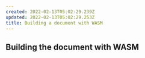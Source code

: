 ```yaml
---
created: 2022-02-13T05:02:29.239Z
updated: 2022-02-13T05:02:29.253Z
title: Building a document with WASM
---
```


## Building the document with WASM
